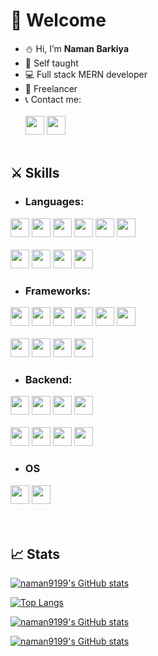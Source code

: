 #  :star2: Welcome
- :snowman: Hi, I’m **Naman Barkiya**
- :rocket: Self taught 
- :computer: Full stack MERN developer
- :briefcase: Freelancer
- :telephone_receiver: Contact me:
<br></br>
<code><a href="https://mail.google.com/mail/?view=cm&fs=1&to=naman.barkiya02@gmail.com" target="_blank"><img height="30" src="https://img.shields.io/badge/Gmail-D14836?style=for-the-badge&logo=gmail&logoColor=white"></a></code>
<code><a  href="https://www.linkedin.com/in/naman-barkiya-015323200/"><img height="30" src="https://img.shields.io/badge/LinkedIn-0077B5?style=for-the-badge&logo=linkedin&logoColor=white"></a></code>
<br></br>

## :crossed_swords: Skills

- ### Languages:
  
<code><img height="30" src="https://img.shields.io/badge/JavaScript-323330?style=for-the-badge&logo=javascript&logoColor=F7DF1E"></code>
<code><img height="30" src="https://img.shields.io/badge/TypeScript-007ACC?style=for-the-badge&logo=typescript&logoColor=white"></code>
<code><img height="30" src="https://img.shields.io/badge/CSS3-1572B6?style=for-the-badge&logo=css3&logoColor=white"></code>
<code><img height="30" src="https://img.shields.io/badge/HTML5-E34F26?style=for-the-badge&logo=html5&logoColor=white"></code>
<code><img height="30" src="https://img.shields.io/badge/Java-ED8B00?style=for-the-badge&logo=java&logoColor=white"></code>
<code><img height="30" src="https://img.shields.io/badge/json-5E5C5C?style=for-the-badge&logo=json&logoColor=white"></code>
<br></br>
<code><img height="30" src="https://img.shields.io/badge/Python-FFD43B?style=for-the-badge&logo=python&logoColor=blue"></code>
<code><img height="30" src="https://img.shields.io/badge/C-00599C?style=for-the-badge&logo=c&logoColor=white"></code>
<code><img height="30" src="https://img.shields.io/badge/Kotlin-0095D5?&style=for-the-badge&logo=kotlin&logoColor=white"></code>
<code><img height="30" src="https://img.shields.io/badge/C%2B%2B-00599C?style=for-the-badge&logo=c%2B%2B&logoColor=white"></code>

- ### Frameworks:

<code><img height="30" src="https://img.shields.io/badge/React-20232A?style=for-the-badge&logo=react&logoColor=61DAFB"></code>
<code><img height="30" src="https://img.shields.io/badge/Node.js-339933?style=for-the-badge&logo=nodedotjs&logoColor=white"></code>
<code><img height="30" src="https://img.shields.io/badge/next.js-000000?style=for-the-badge&logo=nextdotjs&logoColor=white"></code>
<code><img height="30" src="https://img.shields.io/badge/nestjs-E0234E?style=for-the-badge&logo=nestjs&logoColor=white"></code>
<code><img height="30" src="https://img.shields.io/badge/React_Native-20232A?style=for-the-badge&logo=react&logoColor=61DAFB"></code>
<code><img height="30" src="https://img.shields.io/badge/Angular-DD0031?style=for-the-badge&logo=angular&logoColor=white"></code>
<br></br>
<code><img height="30" src="https://img.shields.io/badge/Redux-593D88?style=for-the-badge&logo=redux&logoColor=white"></code>
<code><img height="30" src="https://img.shields.io/badge/Material%20UI-007FFF?style=for-the-badge&logo=mui&logoColor=white"></code>
<code><img height="30" src="https://img.shields.io/badge/Socket.io-010101?&style=for-the-badge&logo=Socket.io&logoColor=white"></code>
<code><img height="30" src="https://img.shields.io/badge/Bootstrap-563D7C?style=for-the-badge&logo=bootstrap&logoColor=white"></code>

- ### Backend:

<code><img height="30" src="https://img.shields.io/badge/MongoDB-4EA94B?style=for-the-badge&logo=mongodb&logoColor=white"></code>
<code><img height="30" src="https://img.shields.io/badge/GraphQl-E10098?style=for-the-badge&logo=graphql&logoColor=white"></code>
<code><img height="30" src="https://img.shields.io/badge/Apollo%20GraphQL-311C87?&style=for-the-badge&logo=Apollo%20GraphQL&logoColor=white"></code>
<code><img height="30" src="https://img.shields.io/badge/Express.js-000000?style=for-the-badge&logo=express&logoColor=white"></code>
<br></br>
<code><img height="30" src="https://img.shields.io/badge/JWT-000000?style=for-the-badge&logo=JSON%20web%20tokens&logoColor=white"></code>
<code><img height="30" src="https://img.shields.io/badge/firebase-ffca28?style=for-the-badge&logo=firebase&logoColor=black"></code>
<code><img height="30" src="https://img.shields.io/badge/PostgreSQL-316192?style=for-the-badge&logo=postgresql&logoColor=white"></code>
<code><img height="30" src="https://img.shields.io/badge/MySQL-005C84?style=for-the-badge&logo=mysql&logoColor=white"></code>

- ### OS
<code><img height="30" src="https://img.shields.io/badge/Ubuntu-E95420?style=for-the-badge&logo=ubuntu&logoColor=white"></code>
<code><img height="30" src="https://img.shields.io/badge/Windows-0078D6?style=for-the-badge&logo=windows&logoColor=white"></code>  
<br></br>

## :chart_with_upwards_trend: Stats

[![naman9199's GitHub stats](https://github-readme-stats.vercel.app/api?username=naman9199&count_private=true&show_icons=true&theme=radical&hide_border=true&custom_title=naman9199)](https://github.com/naman9199)

[![Top Langs](https://github-readme-stats.vercel.app/api/top-langs/?username=naman9199&layout=compact&theme=radical&hide_border=true&custom_title=Languages)](https://github.com/naman9199)

[![naman9199's GitHub stats](https://github-profile-summary-cards.vercel.app/api/cards/profile-details?username=naman9199&theme=radical&hide_border=true)](https://github.com/naman9199)

[![naman9199's GitHub stats](	https://activity-graph.herokuapp.com/graph?username=naman9199&theme=minimal&hide_border=true&custom_title=Contribution%20Graph)](https://github.com/naman9199)

<!---
naman9199/naman9199 is a ✨ special ✨ repository because its `README.md` (this file) appears on your GitHub profile.
You can click the Preview link to take a look at your changes.
--->

